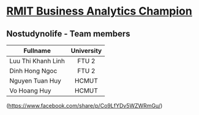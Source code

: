 # [RMIT Business Analytics Champion](https://www.facebook.com/RBAChampion)

## Nostudynolife - Team members
| Fullname           | University |
|--------------------|:----------:|
| Luu Thi Khanh Linh | FTU 2      |
| Dinh Hong Ngoc     | FTU 2      |
| Nguyen Tuan Huy    | HCMUT      |
| Vo Hoang Huy       | HCMUT      |

(https://www.facebook.com/share/p/Co9LfYDv5WZWRmGu/)